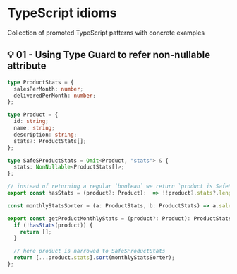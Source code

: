 # TypeScript idioms

Collection of promoted TypeScript patterns with concrete examples

## :bulb: 01 - Using Type Guard to refer non-nullable attribute

```typescript
type ProductStats = {
  salesPerMonth: number;
  deliveredPerMonth: number;
};

type Product = {
  id: string;
  name: string;
  description: string;
  stats?: ProductStats[];
};

type SafeSProductStats = Omit<Product, "stats"> & {
  stats: NonNullable<ProductStats[]>;
};

// instead of returning a regular `boolean` we return `product is SafeSProductStats` (type guard)
export const hasStats = (product?: Product):  => !!product?.stats?.length;

const monthlyStatsSorter = (a: ProductStats, b: ProductStats) => a.salesPerMonth - b.salesPerMonth;

export const getProductMonthlyStats = (product?: Product): ProductStats[] => {
  if (!hasStats(product)) {
    return [];
  }

  // here product is narrowed to SafeSProductStats
  return [...product.stats].sort(monthlyStatsSorter);
};
```
